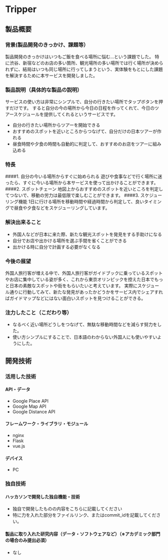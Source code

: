 # Tripper
## 製品概要
### 背景(製品開発のきっかけ、課題等）
製品開発のきっかけはいつもご飯を食べる場所に悩む…という課題でした。
特に渋谷、新宿などのお店の多い箇所、観光場所の多い場所では行く場所が決められずに、結局はいつも同じ場所に行ってしまうという、実体験をもとにした課題を解決するために本サービスを開発しました。


### 製品説明（具体的な製品の説明）
サービスの使い方は非常にシンプルで、自分の行きたい場所でタップボタンを押すだけです。
すると自分の今の場所から今日の日程を作ってくれて、今日のツアースケジュールを提供してくれるというサービスです。
- 自分の行きたい場所からツアーを開始できる
- おすすめのスポットを近いところからつなげて、自分だけの日本ツアーが作れる
- 昼食時間や夕食の時間も自動的に判定して、おすすめのお店をツアーに組み込める

### 特長
####1. 自分の今いる場所からすぐに始められる
遊びや食事などで行く場所に迷ったら、すぐに今いる場所から本サービスを使って出かけることができます。
####2. スポットチェーン
地図上からおすすめのスポットを近いところを判定してつないで、移動の労力は最低限で楽しむことができます。
####3. スケジューリング機能
1日に行ける場所を移動時間や経過時間から判定して、良いタイミングで昼食や夕食などをスケジューリングしています。

### 解決出来ること
- 外国人などが日本に来た際、新たな観光スポットを発見をする手助けになる
- 自分でお店や出かける場所を選ぶ手間を省くことができる
- 出かける時に自分で計画する必要がなくなる

### 今後の展望
外国人旅行客が増える中で、外国人旅行客がガイドブックに乗っているスポットやお店に集中している姿が多く、これから東京オリンピックを控えた日本でもっと日本の素敵なスポットや街をもらいたいと考えています。
実際にスケジュール通りに行動してみて、新たな発見があったかどうかをサービス内でシェアすればガイドマップなどにはない面白いスポットを見つけることができる。

### 注力したこと（こだわり等）
* なるべく近い場所どうしをつなげて、無駄な移動時間などを減らす努力をした。
* 使い方シンプルにすることで、日本語のわからない外国人にも使いやすいようにした。

## 開発技術
### 活用した技術
#### API・データ
* Google Place API
* Google Map API
* Google Distance API

#### フレームワーク・ライブラリ・モジュール
* nginx
* Flask
* vue.js

#### デバイス
* PC

### 独自技術
#### ハッカソンで開発した独自機能・技術
* 独自で開発したものの内容をこちらに記載してください
* 特に力を入れた部分をファイルリンク、またはcommit_idを記載してください。

#### 製品に取り入れた研究内容（データ・ソフトウェアなど）（※アカデミック部門の場合のみ提出必須）
* なし
